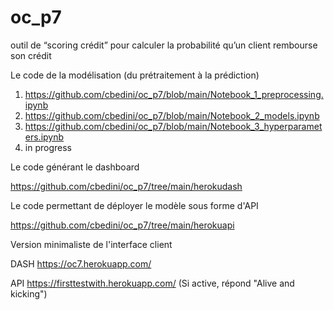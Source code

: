 # oc_p7
outil de “scoring crédit” pour calculer la probabilité qu’un client rembourse son crédit



Le code de la modélisation (du prétraitement à la prédiction)
1. https://github.com/cbedini/oc_p7/blob/main/Notebook_1_preprocessing.ipynb
2. https://github.com/cbedini/oc_p7/blob/main/Notebook_2_models.ipynb
3. https://github.com/cbedini/oc_p7/blob/main/Notebook_3_hyperparameters.ipynb
4. in progress

Le code générant le dashboard

https://github.com/cbedini/oc_p7/tree/main/herokudash

Le code permettant de déployer le modèle sous forme d'API

https://github.com/cbedini/oc_p7/tree/main/herokuapi

Version minimaliste de l'interface client

DASH https://oc7.herokuapp.com/

API https://firsttestwith.herokuapp.com/ (Si active, répond "Alive and kicking")
